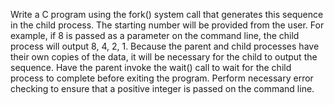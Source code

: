 Write a C program using the fork() system call that generates this sequence in the child
process. The starting number will be provided from the user. For example, if 8 is passed
as a parameter on the command line, the child process will output 8, 4, 2, 1. Because the
parent and child processes have their own copies of the data, it will be necessary for the
child to output the sequence. Have the parent invoke the wait() call to wait for the child
process to complete before exiting the program. Perform necessary error checking to
ensure that a positive integer is passed on the command line.

